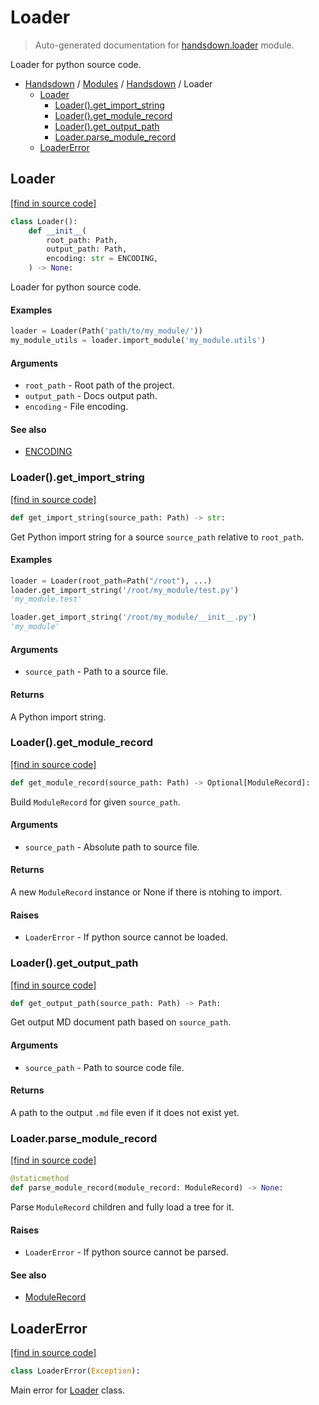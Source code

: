 # Loader

> Auto-generated documentation for [handsdown.loader](https://github.com/vemel/handsdown/blob/main/handsdown/loader.py) module.

Loader for python source code.

- [Handsdown](../README.md#-handsdown---python-documentation-generator) / [Modules](../MODULES.md#modules) / [Handsdown](index.md#handsdown) / Loader
    - [Loader](#loader)
        - [Loader().get_import_string](#loaderget_import_string)
        - [Loader().get_module_record](#loaderget_module_record)
        - [Loader().get_output_path](#loaderget_output_path)
        - [Loader.parse_module_record](#loaderparse_module_record)
    - [LoaderError](#loadererror)

## Loader

[[find in source code]](https://github.com/vemel/handsdown/blob/main/handsdown/loader.py#L22)

```python
class Loader():
    def __init__(
        root_path: Path,
        output_path: Path,
        encoding: str = ENCODING,
    ) -> None:
```

Loader for python source code.

#### Examples

```python
loader = Loader(Path('path/to/my_module/'))
my_module_utils = loader.import_module('my_module.utils')
```

#### Arguments

- `root_path` - Root path of the project.
- `output_path` - Docs output path.
- `encoding` - File encoding.

#### See also

- [ENCODING](settings.md#encoding)

### Loader().get_import_string

[[find in source code]](https://github.com/vemel/handsdown/blob/main/handsdown/loader.py#L129)

```python
def get_import_string(source_path: Path) -> str:
```

Get Python import string for a source `source_path` relative to `root_path`.

#### Examples

```python
loader = Loader(root_path=Path("/root"), ...)
loader.get_import_string('/root/my_module/test.py')
'my_module.test'

loader.get_import_string('/root/my_module/__init__.py')
'my_module'
```

#### Arguments

- `source_path` - Path to a source file.

#### Returns

A Python import string.

### Loader().get_module_record

[[find in source code]](https://github.com/vemel/handsdown/blob/main/handsdown/loader.py#L64)

```python
def get_module_record(source_path: Path) -> Optional[ModuleRecord]:
```

Build `ModuleRecord` for given `source_path`.

#### Arguments

- `source_path` - Absolute path to source file.

#### Returns

A new `ModuleRecord` instance or None if there is ntohing to import.

#### Raises

- `LoaderError` - If python source cannot be loaded.

### Loader().get_output_path

[[find in source code]](https://github.com/vemel/handsdown/blob/main/handsdown/loader.py#L44)

```python
def get_output_path(source_path: Path) -> Path:
```

Get output MD document path based on `source_path`.

#### Arguments

- `source_path` - Path to source code file.

#### Returns

A path to the output `.md` file even if it does not exist yet.

### Loader.parse_module_record

[[find in source code]](https://github.com/vemel/handsdown/blob/main/handsdown/loader.py#L114)

```python
@staticmethod
def parse_module_record(module_record: ModuleRecord) -> None:
```

Parse `ModuleRecord` children and fully load a tree for it.

#### Raises

- `LoaderError` - If python source cannot be parsed.

#### See also

- [ModuleRecord](ast_parser/node_records/module_record.md#modulerecord)

## LoaderError

[[find in source code]](https://github.com/vemel/handsdown/blob/main/handsdown/loader.py#L16)

```python
class LoaderError(Exception):
```

Main error for [Loader](#loader) class.
